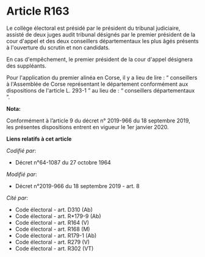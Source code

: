 # Article R163

Le collège électoral est présidé par le président du   tribunal judiciaire, assisté de deux juges audit tribunal désignés par
le premier président de la cour d'appel et des deux conseillers départementaux les plus âgés présents à l'ouverture du
scrutin et non candidats. 

En cas d'empêchement, le premier président de la cour d'appel désignera des suppléants. 

Pour l'application du premier alinéa en Corse, il y a lieu de lire : “ conseillers à l'Assemblée de Corse représentant le
département conformément aux dispositions de l'article L. 293-1 ” au lieu de : “ conseillers départementaux ”.

**Nota:**

Conformément à l’article 9 du décret n° 2019-966 du 18 septembre 2019, les présentes dispositions entrent en vigueur le 1er
janvier 2020.

**Liens relatifs à cet article**

_Codifié par_:

  - Décret n°64-1087 du 27 octobre 1964

_Modifié par_:

  - Décret n°2019-966 du 18 septembre 2019 - art. 8

_Cité par_:

  - Code électoral - art. D310 (Ab)
  - Code électoral - art. R*179-9 (Ab)
  - Code électoral - art. R164 (V)
  - Code électoral - art. R168 (M)
  - Code électoral - art. R179-1 (Ab)
  - Code électoral - art. R279 (V)
  - Code électoral - art. R302 (VT)
